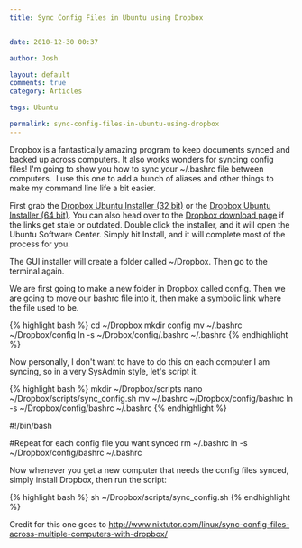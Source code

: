 ```yaml
---
title: Sync Config Files in Ubuntu using Dropbox


date: 2010-12-30 00:37

author: Josh

layout: default
comments: true
category: Articles

tags: Ubuntu

permalink: sync-config-files-in-ubuntu-using-dropbox
---
```


Dropbox is a fantastically amazing program to keep documents synced and
backed up across computers. It also works wonders for syncing config
files! I'm going to show you how to sync your \~/.bashrc file between
computers.  I use this one to add a bunch of aliases and other things to
make my command line life a bit easier.

First grab the [Dropbox Ubuntu Installer (32
bit)](http://www.dropbox.com/download?dl=packages/nautilus-dropbox_0.6.7_i386.deb&src=index)
or the [Dropbox Ubuntu Installer (64
bit)](http://www.dropbox.com/download?dl=packages/nautilus-dropbox_0.6.7_amd64.deb&src=index).
You can also head over to the [Dropbox download
page](http://www.dropbox.com/downloading?src=index) if the links get
stale or outdated. Double click the installer, and it will open the
Ubuntu Software Center. Simply hit Install, and it will complete most of
the process for you.

The GUI installer will create a folder called \~/Dropbox. Then go to the
terminal again.

We are first going to make a new folder in Dropbox called config. Then
we are going to move our bashrc file into it, then make a symbolic link
where the file used to be.

{% highlight bash %}
cd ~/Dropbox
mkdir config
mv ~/.bashrc ~/Dropbox/config
ln -s ~/Drobox/config/.bashrc ~/.bashrc
{% endhighlight %}

Now personally, I don't want to have to do this on each computer I am
syncing, so in a very SysAdmin style, let's script it.

{% highlight bash %}
mkdir ~/Dropbox/scripts
nano ~/Dropbox/scripts/sync_config.sh
mv ~/.bashrc ~/Dropbox/config/bashrc
ln -s ~/Dropbox/config/bashrc ~/.bashrc
{% endhighlight %}

\#!/bin/bash

\#Repeat for each config file you want synced rm \~/.bashrc ln -s
\~/Dropbox/config/bashrc \~/.bashrc

Now whenever you get a new computer that needs the config files synced,
simply install Dropbox, then run the script:

{% highlight bash %}
sh ~/Dropbox/scripts/sync_config.sh
{% endhighlight %}

Credit for this one goes to
<http://www.nixtutor.com/linux/sync-config-files-across-multiple-computers-with-dropbox/>

